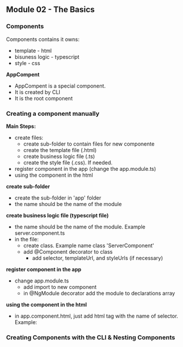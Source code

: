 ## Module 02 - The Basics

### Components

Components contains it owns:
- template - html
- bisuness logic - typescript
- style - css

**AppCompent**
- AppCompent is a special component.
- It is created by CLI
- It is the root component

### Creating a component manually

**Main Steps:**
- create files:
	- create sub-folder to contain files for new componente
	- create the template file (.html)
	- create business logic file (.ts)
	- create the style file (.css). If needed.
- register component in the app (change the app.module.ts)
- using the component in the html

**create sub-folder**
- create the sub-folder in 'app' folder
- the name should be the name of the module

**create business logic file (typescript file)**
- the name should be the name of the module. Example server.component.ts
- in the file:
	- create class. Example name class 'ServerComponent'
	- add @Component decorator to  class
		- add selector, templateUrl, and styleUrls (if necessary)

**register component in the app**
- change app.module.ts
	- add import to new component
	- in @NgModule decorator add the module to declarations array
	
**using the component in the html**
- in app.component.html, just add html tag with the name of selector. Example: <app-server></app-server>

### Creating Components with the CLI & Nesting Components
